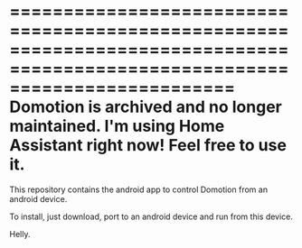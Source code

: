 =============================================================================================================================
Domotion is archived and no longer maintained. I'm using Home Assistant right now!
Feel free to use it.
=============================================================================================================================

This repository contains the android app to control Domotion from an android device.

To install, just download, port to an android device and run from this device.

Helly.

